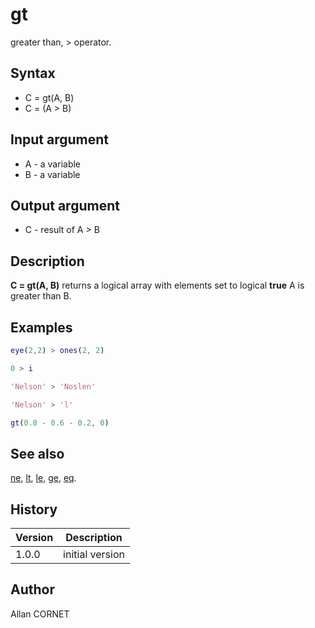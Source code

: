 # gt

greater than, > operator.

## Syntax

- C = gt(A, B)
- C = (A > B)

## Input argument

- A - a variable
- B - a variable

## Output argument

- C - result of A > B

## Description

  <p><b>C = gt(A, B)</b> returns a logical array with elements set to logical <b>true</b> A is greater than B.</p>
  <p/>

## Examples

```matlab
eye(2,2) > ones(2, 2)
```

```matlab
0 > i
```

```matlab
'Nelson' > 'Noslen'
```

```matlab
'Nelson' > 'l'
```

```matlab
gt(0.8 - 0.6 - 0.2, 0)
```

## See also

[ne](ne.md), [lt](lt.md), [le](le.md), [ge](ge.md), [eq](eq.md).

## History

| Version | Description     |
| ------- | --------------- |
| 1.0.0   | initial version |

## Author

Allan CORNET
